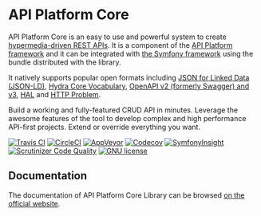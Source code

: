 # API Platform Core

API Platform Core is an easy to use and powerful system to create [hypermedia-driven REST APIs](https://en.wikipedia.org/wiki/HATEOAS).
It is a component of the [API Platform framework](https://api-platform.com) and it can be integrated
with [the Symfony framework](https://symfony.com) using the bundle distributed with the library.

It natively supports popular open formats including [JSON for Linked Data (JSON-LD)](http://json-ld.org), [Hydra Core Vocabulary](http://www.hydra-cg.com), [OpenAPI v2 (formerly Swagger) and v3](https://www.openapis.org), [HAL](http://stateless.co/hal_specification.html) and [HTTP Problem](https://tools.ietf.org/html/draft-ietf-appsawg-http-problem-03).

Build a working and fully-featured CRUD API in minutes. Leverage the awesome features of the tool to develop complex and
high performance API-first projects. Extend or override everything you want.

[![Travis CI](https://travis-ci.org/api-platform/core.svg?branch=master)](https://travis-ci.org/api-platform/core)
[![CircleCI](https://circleci.com/gh/api-platform/core/tree/master.svg?style=shield)](https://circleci.com/gh/api-platform/core/tree/master)
[![AppVeyor](https://ci.appveyor.com/api/projects/status/grwuyprts3wdqx5l/branch/master?svg=true)](https://ci.appveyor.com/project/dunglas/dunglasapibundle/branch/master)
[![Codecov](https://codecov.io/gh/api-platform/core/branch/master/graph/badge.svg)](https://codecov.io/gh/api-platform/core/branch/master)
[![SymfonyInsight](https://insight.symfony.com/projects/92d78899-946c-4282-89a3-ac92344f9a93/mini.svg)](https://insight.symfony.com/projects/92d78899-946c-4282-89a3-ac92344f9a93)
[![Scrutinizer Code Quality](https://scrutinizer-ci.com/g/api-platform/core/badges/quality-score.png?b=master)](https://scrutinizer-ci.com/g/api-platform/core/?branch=master)
[![GNU license](https://img.shields.io/github/license/api-platform/core)](https://github.com/api-platform/core/blob/master/LICENSE)

## Documentation

The documentation of API Platform Core Library can be browsed [on the official website](https://api-platform.com/docs/core).
